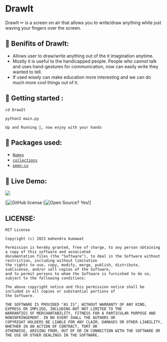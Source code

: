 # DrawIt

DrawIt ✏ is a screen on air that allows you to write/draw anything while just waving your fingers over the screen. 

## 📎 Benifits of DrawIt: 
* Allows user to draw/write anything out of the it imagination anytime. 
* Mostly it is useful to the handicapped people. People who cannot talk and uses hand-gestures for communication, now can easily write they wanted to tell. 
* If used wisely can make education more interesting and we can do much more cool things out of it. 

## 🏁 Getting started :
```shell 
cd DrawIt
```
```shell
python3 main.py
```
```Up and Running 💨, now enjoy with your hands``` 




## 🎁 Packages used:
* [`Numpy`](https://github.com/numpy/numpy)
* [`collections`](https://docs.python.org/3/library/collections.html)
* [`open-cv`](https://github.com/opencv/opencv-python)

## 🔴 Live Demo: 
![](GIF-201230_151438.gif)

[![GitHub license](https://img.shields.io/github/license/Naereen/StrapDown.js.svg)
[![Open Source? Yes!](https://badgen.net/badge/Open%20Source%20%3F/Yes%21/blue?icon=github)]

## LICENSE:
```
MIT License

Copyright (c) 2023 mahendra kumawat 

Permission is hereby granted, free of charge, to any person obtaining a copy of this software and associated 
documentation files (the "Software"), to deal in the Software without restriction, including without limitation
the rights to use, copy, modify, merge, publish, distribute, sublicense, and/or sell copies of the Software, 
and to permit persons to whom the Software is furnished to do so, subject to the following conditions:

The above copyright notice and this permission notice shall be included in all copies or substantial portions of
the Software.

THE SOFTWARE IS PROVIDED "AS IS", WITHOUT WARRANTY OF ANY KIND, EXPRESS OR IMPLIED, INCLUDING BUT NOT LIMITED TO THE 
WARRANTIES OF MERCHANTABILITY, FITNESS FOR A PARTICULAR PURPOSE AND NONINFRINGEMENT. IN NO EVENT SHALL THE AUTHORS OR
COPYRIGHT HOLDERS BE LIABLE FOR ANY CLAIM, DAMAGES OR OTHER LIABILITY, WHETHER IN AN ACTION OF CONTRACT, TORT OR 
OTHERWISE, ARISING FROM, OUT OF OR IN CONNECTION WITH THE SOFTWARE OR THE USE OR OTHER DEALINGS IN THE SOFTWARE.

```
